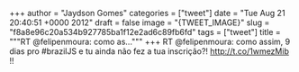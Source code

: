 
+++
author = "Jaydson Gomes"
categories = ["tweet"]
date = "Tue Aug 21 20:40:51 +0000 2012"
draft = false
image = "{TWEET_IMAGE}"
slug = "f8a8e96c20a534b927785ba1f12e2ad6c89fb6fd"
tags = ["tweet"]
title = """RT @felipenmoura: como as..."""
+++
RT @felipenmoura: como assim, 9 dias pro #brazilJS e tu ainda não fez a tua inscrição?! http://t.co/1wmezMib !!
